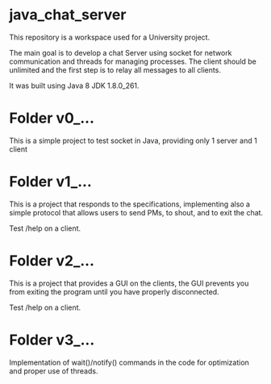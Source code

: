 # java_chat_server

This repository is a workspace used for a University project.

The main goal is to develop a chat Server using socket for network communication and threads for managing processes.
The client should be unlimited and the first step is to relay all messages to all clients.

It was built using Java 8 JDK 1.8.0_261.

# Folder v0_...

This is a simple project to test socket in Java, providing only 1 server and 1 client

# Folder v1_...

This is a project that responds to the specifications, implementing also a simple protocol that allows users to send PMs, to shout, and to exit the chat.

Test /help on a client.

# Folder v2_...

This is a project that provides a GUI on the clients, the GUI prevents you from exiting the program until you have properly disconnected.

Test /help on a client.

# Folder v3_...

Implementation of wait()/notify() commands in the code for optimization and proper use of threads.

